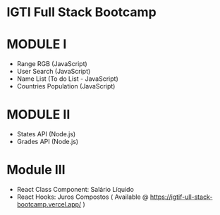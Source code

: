 # IGTI Full Stack Bootcamp


# MODULE I

- Range RGB (JavaScript)
- User Search (JavaScript)
- Name List (To do List - JavaScript)
- Countries Population (JavaScript)

# MODULE II

- States API (Node.js)
- Grades API (Node.js)

# Module III

- React Class Component: Salário Líquido
- React Hooks: Juros Compostos ( Available @ https://igtif-ull-stack-bootcamp.vercel.app/ )



